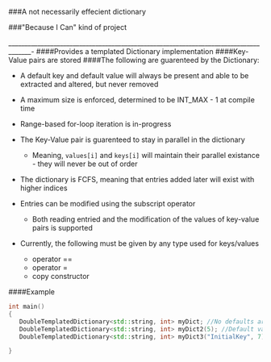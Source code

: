 ###A not necessarily effecient dictionary

###"Because I Can" kind of project

_____________________________________________________________________________________-
####Provides a templated Dictionary implementation
####Key-Value pairs are stored
####The following are guarenteed by the Dictionary:
-  A default key and default value will always be present and able to be extracted and altered, but never removed
-  A maximum size is enforced, determined to be INT_MAX - 1 at compile time
-  Range-based for-loop iteration is in-progress
-  The Key-Value pair is guarenteed to stay in parallel in the dictionary
    *  Meaning, ```values[i]``` and ```keys[i]``` will maintain their parallel existance - they will never be out of order
-  The dictionary is FCFS, meaning that entries added later will exist with higher indices

-  Entries can be modified using the subscript operator
    * Both reading entried and the modification of the values of key-value pairs is supported
-  Currently, the following must be given by any type used for keys/values
    * operator ==
    * operator = 
    * copy constructor

####Example
```c++
int main()
{
   DoubleTemplatedDictionary<std::string, int> myDict; //No defaults are given
   DoubleTemplatedDictionary<std::string, int> myDict2(5); //Default value = 5
   DoubleTemplatedDictionary<std::string, int> myDict3("InitialKey", 7); //Initial key and value (NOT THE DEFAULT KEY AND VALUE)

}
